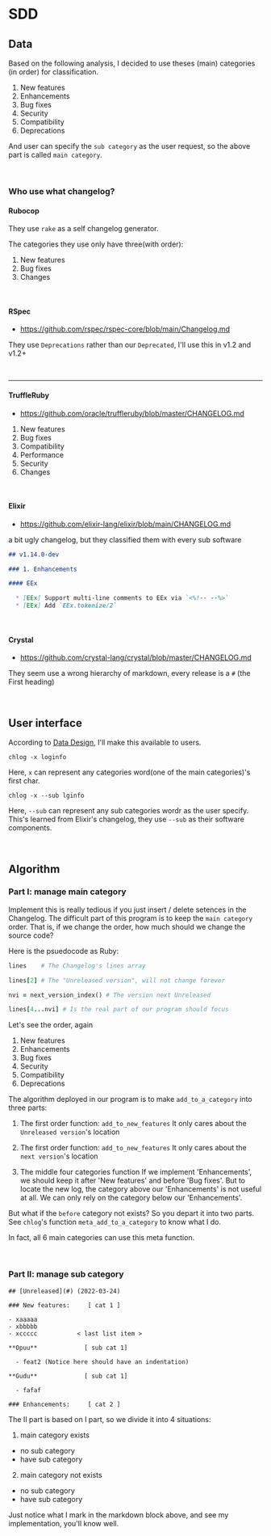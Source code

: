 # SDD


## Data

Based on the following analysis, I decided to use theses (main) categories (in order) for classification.

1. New features
2. Enhancements
3. Bug fixes
4. Security
5. Compatibility
6. Deprecations

And user can specify the `sub category` as the user request, so the above part is called `main category`.

<br>

###  Who use what changelog?

#### Rubocop

They use `rake` as a self changelog generator.

The categories they use only have three(with order):
1. New features
2. Bug fixes
3. Changes

<br>

#### RSpec

- https://github.com/rspec/rspec-core/blob/main/Changelog.md

They use `Deprecations` rather than our `Deprecated`, I'll use this in v1.2 and v1.2+

<br>

<hr>

#### TruffleRuby

- https://github.com/oracle/truffleruby/blob/master/CHANGELOG.md

1. New features
2. Bug fixes
3. Compatibility
4. Performance
5. Security
6. Changes

<br>

#### Elixir

- https://github.com/elixir-lang/elixir/blob/main/CHANGELOG.md

a bit ugly changelog, but they classified them with every sub software

```markdown
## v1.14.0-dev

### 1. Enhancements

#### EEx

  * [EEx] Support multi-line comments to EEx via `<%!-- --%>`
  * [EEx] Add `EEx.tokenize/2`
```

<br>

#### Crystal

- https://github.com/crystal-lang/crystal/blob/master/CHANGELOG.md

They seem use a wrong hierarchy of markdown, every release is a `#` (the First heading)


<br>

## User interface

According to [Data Design](#Data), I'll make this available to users.

```shell
chlog -x loginfo
```
Here, `x` can represent any categories word(one of the main categories)'s first char. 

```shell
chlog -x --sub lginfo
```
Here, `--sub` can represent any sub categories wordr as the user specify. This's learned from Elixir's changelog, they use `--sub` as their software components. 

<br>

## Algorithm

### Part I: manage main category

Implement this is really tedious if you just insert / delete setences in the Changelog. The difficult part of this program is to keep the `main category` order. That is, if we change the order, how much should we change the source code?

Here is the psuedocode as Ruby:
```ruby
lines    # The Changelog's lines array  

lines[2] # The "Unreleased version", will not change forever

nvi = next_version_index() # The version next Unreleased

lines[4...nvi] # Is the real part of our program should focus
```

Let's see the order, again
1. New features
2. Enhancements
3. Bug fixes
4. Security
5. Compatibility
6. Deprecations


The algorithm deployed in our program is to make `add_to_a_category` into three parts:
1. The first order function: `add_to_new_features`
  It only cares about the `Unreleased version`'s location

2. The first order function: `add_to_new_features`
  It only cares about the `next version`'s location

3. The middle four categories function
  If we implement 'Enhancements', we should keep it after 'New features' and before 'Bug fixes'. But to locate the new log, the category above our 'Enhancements' is not useful at all. We can only rely on the category below our 'Enhancements'. 
  
  But what if the `before` category not exists? So you depart it into two parts. See `chlog`'s function `meta_add_to_a_category` to know what I do.

In fact, all 6 main categories can use this meta function.

<br>

### Part II: manage sub category

```
## [Unreleased](#) (2022-03-24)

### New features:     [ cat 1 ]

- xaaaaa
- xbbbbb
- xccccc           < last list item >

**Opuu**             [ sub cat 1]

  - feat2 (Notice here should have an indentation)

**Gudu**             [ sub cat 1]

  - fafaf

### Enhancements:     [ cat 2 ]
```

The II part is based on I part, so we divide it into 4 situations:
1. main category exists
  - no sub category
  - have sub category
2. main category not exists
  - no sub category
  - have sub category

Just notice what I mark in the markdown block above, and see my implementation, you'll know well.
